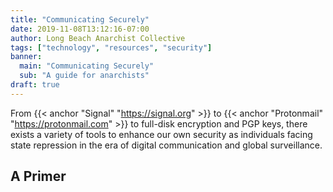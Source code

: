 ```yaml
---
title: "Communicating Securely"
date: 2019-11-08T13:12:16-07:00
author: Long Beach Anarchist Collective
tags: ["technology", "resources", "security"]
banner:
  main: "Communicating Securely"
  sub: "A guide for anarchists"
draft: true
---
```

From {{< anchor "Signal" "https://signal.org" >}} to {{< anchor "Protonmail" "https://protonmail.com" >}} to full-disk encryption and PGP keys, there exists a variety of tools to enhance our own security as individuals facing state repression in the era of digital communication and global surveillance.

<!--more-->

## A Primer



